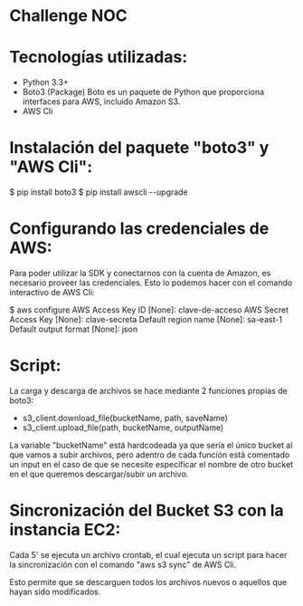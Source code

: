 # Challenge NOC

# Tecnologías utilizadas:

- Python 3.3+
- Boto3 (Package)
  Boto es un paquete de Python que proporciona interfaces para AWS, incluido Amazon S3.
- AWS Cli

# Instalación del paquete "boto3" y "AWS Cli":

$ pip install boto3
$ pip install awscli --upgrade

# Configurando las credenciales de AWS:

Para poder utilizar la SDK y conectarnos con la cuenta de Amazon, es necesario proveer las credenciales. Esto lo podemos hacer con el comando interactivo de AWS Cli:

$ aws configure
AWS Access Key ID [None]: clave-de-acceso
AWS Secret Access Key [None]: clave-secreta
Default region name [None]: sa-east-1
Default output format [None]: json

# Script:

La carga y descarga de archivos se hace mediante 2 funciones propias de boto3: 
- s3_client.download_file(bucketName, path, saveName)
- s3_client.upload_file(path, bucketName, outputName)

La variable "bucketName" está hardcodeada ya que sería el único bucket al que vamos a subir archivos, pero adentro de cada función está comentado un input en el caso de que se necesite especificar el nombre de otro bucket en el que queremos descargar/subir un archivo.

# Sincronización del Bucket S3 con la instancia EC2:

Cada 5' se ejecuta un archivo crontab, el cual ejecuta un script para hacer la sincronización con el comando "aws s3 sync" de AWS Cli.

Esto permite que se descarguen todos los archivos nuevos o aquellos que hayan sido modificados.




  
